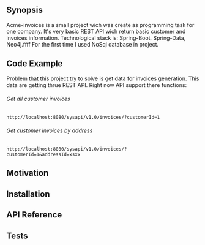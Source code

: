 ## Synopsis

Acme-invoices is a small project wich was create as programming task for one company. It's very basic REST API wich return basic customer and invoices information.
Technological stack is: Spring-Boot, Spring-Data, Neo4j.ffff
For the first time I used NoSql database in project.

## Code Example

Problem that this project try to solve is get data for invoices generation. This data are getting thrue REST API. Right now API support there functions:

###### Get all customer invoices
```ffffff
http://localhost:8080/sysapi/v1.0/invoices/?customerId=1
```
###### Get customer invoices by address
```
http://localhost:8080/sysapi/v1.0/invoices/?customerId=1&addressId=xsxx
```

## Motivation


## Installation


## API Reference


## Tests

